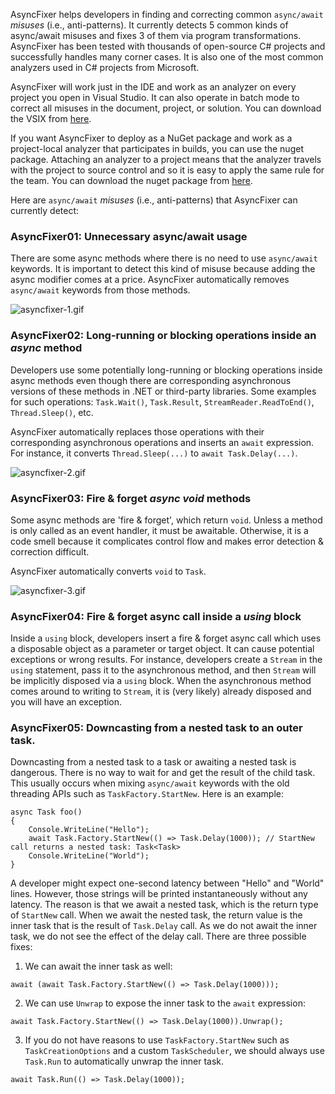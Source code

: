 AsyncFixer helps developers in finding and correcting common `async/await` *misuses* (i.e., anti-patterns). It currently detects 5 common kinds of async/await misuses and fixes 3 of them via program transformations. AsyncFixer has been tested with thousands of open-source C# projects and successfully handles many corner cases. It is also one of the most common analyzers used in C# projects from Microsoft.

AsyncFixer will work just in the IDE and work as an analyzer on every project you open in Visual Studio. It can also operate in batch mode to correct all misuses in the document, project, or solution. You can download the VSIX from [here](https://visualstudiogallery.msdn.microsoft.com/03448836-db42-46b3-a5c7-5fc5d36a8308).

If you want AsyncFixer to deploy as a NuGet package and work as a project-local analyzer that participates in builds, you can use the nuget package. Attaching an analyzer to a project means that the analyzer travels with the project to source control and so it is easy to apply the same rule for the team. You can download the nuget package from [here](https://www.nuget.org/packages/AsyncFixer).

Here are `async/await` *misuses* (i.e., anti-patterns) that AsyncFixer can currently detect:

### AsyncFixer01: Unnecessary async/await usage

There are some async methods where there is no need to use `async/await` keywords. It is important to detect this kind of misuse because adding the async modifier comes at a price. AsyncFixer automatically removes `async/await` keywords from those methods.

![asyncfixer-1.gif](https://raw.githubusercontent.com/semihokur/AsyncFixer/main/img/asyncfixer-1.gif)

### AsyncFixer02: Long-running or blocking operations inside an *async* method

Developers use some potentially long-running or blocking operations inside async methods even though there are corresponding asynchronous versions of these methods in .NET or third-party libraries. Some examples for such operations: `Task.Wait()`, `Task.Result`, `StreamReader.ReadToEnd()`, `Thread.Sleep()`, etc.

AsyncFixer automatically replaces those operations with their corresponding asynchronous operations and inserts an `await` expression. For instance, it converts `Thread.Sleep(...)` to `await Task.Delay(...)`.

![asyncfixer-2.gif](https://raw.githubusercontent.com/semihokur/AsyncFixer/main/img/asyncfixer-2.gif)

### AsyncFixer03: Fire & forget *async void* methods

Some async methods are 'fire & forget', which return `void`. Unless a method is only called as an event handler, it must be awaitable. Otherwise, it is a code smell because it complicates control flow and makes error detection & correction difficult.

AsyncFixer automatically converts `void` to `Task`.

![asyncfixer-3.gif](https://raw.githubusercontent.com/semihokur/AsyncFixer/main/img/asyncfixer-3.gif) 

### AsyncFixer04: Fire & forget async call inside a *using* block

Inside a `using` block, developers insert a fire & forget async call which uses a disposable object as a parameter or target object. It can cause potential exceptions or wrong results. For instance, developers create a `Stream` in the `using` statement, pass it to the asynchronous method, and then `Stream` will be implicitly disposed via a `using` block. When the asynchronous method comes around to writing to `Stream`, it is (very likely) already disposed and you will have an exception.

### AsyncFixer05: Downcasting from a nested task to an outer task.

Downcasting from a nested task to a task or awaiting a nested task is dangerous. There is no way to wait for and get the result of the child task. This usually occurs when mixing `async/await` keywords with the old threading APIs such as `TaskFactory.StartNew`. Here is an example: 

```
async Task foo()
{
    Console.WriteLine("Hello");
    await Task.Factory.StartNew(() => Task.Delay(1000)); // StartNew call returns a nested task: Task<Task>
    Console.WriteLine("World");
}
```
A developer might expect one-second latency between "Hello" and "World" lines. However, those strings will be printed instantaneously without any latency. The reason is that we await a nested task, which is the return type of `StartNew` call. When we await the nested task, the return value is the inner task that is the result of `Task.Delay` call. As we do not await the inner task, we do not see the effect of the delay call. There are three possible fixes: 

1. We can await the inner task as well: 

```
await (await Task.Factory.StartNew(() => Task.Delay(1000)));
```

2. We can use `Unwrap` to expose the inner task to the `await` expression:

```
await Task.Factory.StartNew(() => Task.Delay(1000)).Unwrap();
```

3. If you do not have reasons to use `TaskFactory.StartNew` such as `TaskCreationOptions` and a custom `TaskScheduler`, we should always use `Task.Run` to automatically unwrap the inner task.

```
await Task.Run(() => Task.Delay(1000));
```
